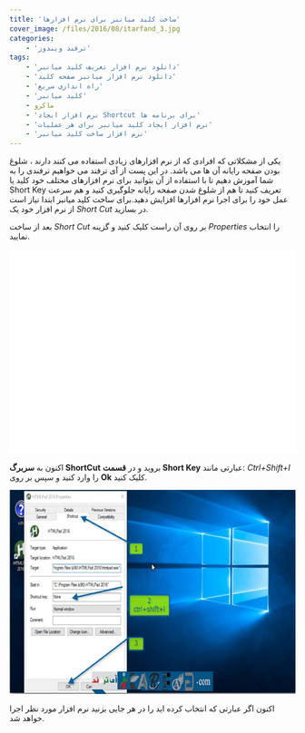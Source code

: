```yaml
---
title: 'ساخت کلید میانبر برای نرم افزارها'
cover_image: /files/2016/08/itarfand_3.jpg
categories:
    - 'ترفند ویندوز'
tags:
    - 'دانلود نرم افزار تعریف کلید میانبر'
    - 'دانلود نرم افزار میانبر صفحه کلید'
    - 'راه اندازی سریع'
    - 'کلید میانبر'
    - ماکرو
    - 'نرم افزار ایجاد Shortcut برای برنامه ها'
    - 'نرم افزار ایجاد کلید میانبر برای هر عملیات'
    - 'نرم افزار ساخت کلید میانبر'
---
```


یکی از مشکلاتی که افرادی که از نرم افزارهای زیادی استفاده می کنند دارند ، شلوغ بودن صفحه رایانه آن ها می باشد. در این پست از آی ترفند می خواهیم ترفندی را به شما آموزش دهیم تا با استفاده از آن بتوانید برای نرم افزارهای مختلف خود کلید یا Short Key تعریف کنید تا هم از شلوغ شدن صفحه رایانه جلوگیری کنید و هم سرعت عمل خود را برای اجرا نرم افزارها افزایش دهید.برای ساخت کلید میانبر ابتدا نیاز است از نرم افزار خود یک *Short Cut* در بسازید.

بعد از ساخت *Short Cut* بر روی آن راست کلیک کنید و گزینه *Properties* را انتخاب نمایید.

![itarfand_1](/files/2016/08/itarfand_1-1.jpg)  

اکنون به **سربرگ ShortCut** بروید و در **قسمت Short Key** عبارتی مانند: *Ctrl+Shift+I* را وارد کنید و سپس بر روی **Ok** کلیک کنید.

![itarfand_2](/files/2016/08/itarfand_2-1.jpg)  

اکنون اگر عبارتی که انتخاب کرده اید را در هر جایی بزنید نرم افزار مورد نظر اجرا خواهد شد.
